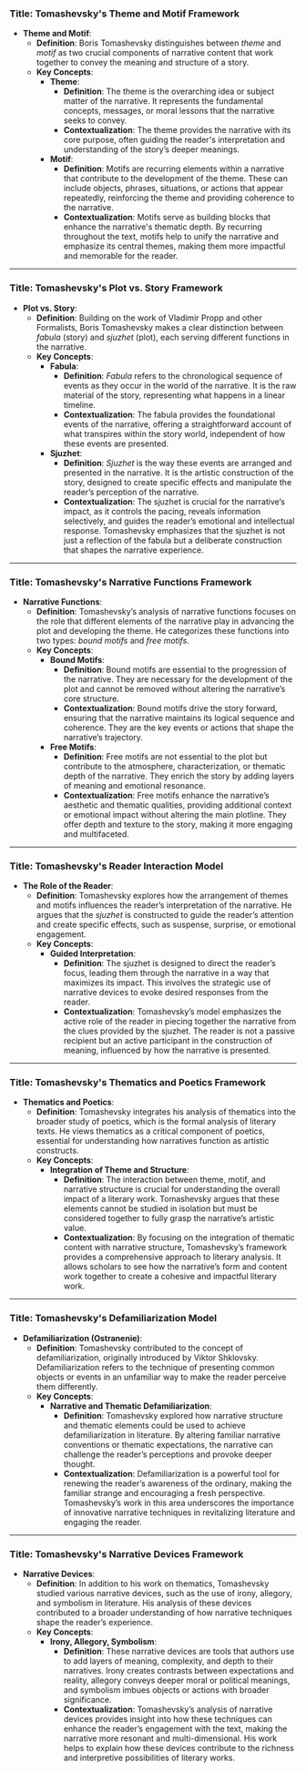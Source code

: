 
### Title: **Tomashevsky's Theme and Motif Framework**

- **Theme and Motif**:
  - **Definition**: Boris Tomashevsky distinguishes between *theme* and *motif* as two crucial components of narrative content that work together to convey the meaning and structure of a story.
  - **Key Concepts**:
    - **Theme**:
      - **Definition**: The theme is the overarching idea or subject matter of the narrative. It represents the fundamental concepts, messages, or moral lessons that the narrative seeks to convey.
      - **Contextualization**: The theme provides the narrative with its core purpose, often guiding the reader's interpretation and understanding of the story’s deeper meanings.
    - **Motif**:
      - **Definition**: Motifs are recurring elements within a narrative that contribute to the development of the theme. These can include objects, phrases, situations, or actions that appear repeatedly, reinforcing the theme and providing coherence to the narrative.
      - **Contextualization**: Motifs serve as building blocks that enhance the narrative's thematic depth. By recurring throughout the text, motifs help to unify the narrative and emphasize its central themes, making them more impactful and memorable for the reader.

***

### Title: **Tomashevsky's Plot vs. Story Framework**

- **Plot vs. Story**:
  - **Definition**: Building on the work of Vladimir Propp and other Formalists, Boris Tomashevsky makes a clear distinction between *fabula* (story) and *sjuzhet* (plot), each serving different functions in the narrative.
  - **Key Concepts**:
    - **Fabula**:
      - **Definition**: *Fabula* refers to the chronological sequence of events as they occur in the world of the narrative. It is the raw material of the story, representing what happens in a linear timeline.
      - **Contextualization**: The fabula provides the foundational events of the narrative, offering a straightforward account of what transpires within the story world, independent of how these events are presented.
    - **Sjuzhet**:
      - **Definition**: *Sjuzhet* is the way these events are arranged and presented in the narrative. It is the artistic construction of the story, designed to create specific effects and manipulate the reader’s perception of the narrative.
      - **Contextualization**: The sjuzhet is crucial for the narrative’s impact, as it controls the pacing, reveals information selectively, and guides the reader’s emotional and intellectual response. Tomashevsky emphasizes that the sjuzhet is not just a reflection of the fabula but a deliberate construction that shapes the narrative experience.

***

### Title: **Tomashevsky's Narrative Functions Framework**

- **Narrative Functions**:
  - **Definition**: Tomashevsky’s analysis of narrative functions focuses on the role that different elements of the narrative play in advancing the plot and developing the theme. He categorizes these functions into two types: *bound motifs* and *free motifs*.
  - **Key Concepts**:
    - **Bound Motifs**:
      - **Definition**: Bound motifs are essential to the progression of the narrative. They are necessary for the development of the plot and cannot be removed without altering the narrative’s core structure.
      - **Contextualization**: Bound motifs drive the story forward, ensuring that the narrative maintains its logical sequence and coherence. They are the key events or actions that shape the narrative’s trajectory.
    - **Free Motifs**:
      - **Definition**: Free motifs are not essential to the plot but contribute to the atmosphere, characterization, or thematic depth of the narrative. They enrich the story by adding layers of meaning and emotional resonance.
      - **Contextualization**: Free motifs enhance the narrative’s aesthetic and thematic qualities, providing additional context or emotional impact without altering the main plotline. They offer depth and texture to the story, making it more engaging and multifaceted.

***

### Title: **Tomashevsky's Reader Interaction Model**

- **The Role of the Reader**:
  - **Definition**: Tomashevsky explores how the arrangement of themes and motifs influences the reader’s interpretation of the narrative. He argues that the *sjuzhet* is constructed to guide the reader’s attention and create specific effects, such as suspense, surprise, or emotional engagement.
  - **Key Concepts**:
    - **Guided Interpretation**:
      - **Definition**: The sjuzhet is designed to direct the reader’s focus, leading them through the narrative in a way that maximizes its impact. This involves the strategic use of narrative devices to evoke desired responses from the reader.
      - **Contextualization**: Tomashevsky’s model emphasizes the active role of the reader in piecing together the narrative from the clues provided by the sjuzhet. The reader is not a passive recipient but an active participant in the construction of meaning, influenced by how the narrative is presented.

***

### Title: **Tomashevsky's Thematics and Poetics Framework**

- **Thematics and Poetics**:
  - **Definition**: Tomashevsky integrates his analysis of thematics into the broader study of poetics, which is the formal analysis of literary texts. He views thematics as a critical component of poetics, essential for understanding how narratives function as artistic constructs.
  - **Key Concepts**:
    - **Integration of Theme and Structure**:
      - **Definition**: The interaction between theme, motif, and narrative structure is crucial for understanding the overall impact of a literary work. Tomashevsky argues that these elements cannot be studied in isolation but must be considered together to fully grasp the narrative’s artistic value.
      - **Contextualization**: By focusing on the integration of thematic content with narrative structure, Tomashevsky’s framework provides a comprehensive approach to literary analysis. It allows scholars to see how the narrative’s form and content work together to create a cohesive and impactful literary work.

***

### Title: **Tomashevsky's Defamiliarization Model**

- **Defamiliarization (Ostranenie)**:
  - **Definition**: Tomashevsky contributed to the concept of defamiliarization, originally introduced by Viktor Shklovsky. Defamiliarization refers to the technique of presenting common objects or events in an unfamiliar way to make the reader perceive them differently.
  - **Key Concepts**:
    - **Narrative and Thematic Defamiliarization**:
      - **Definition**: Tomashevsky explored how narrative structure and thematic elements could be used to achieve defamiliarization in literature. By altering familiar narrative conventions or thematic expectations, the narrative can challenge the reader’s perceptions and provoke deeper thought.
      - **Contextualization**: Defamiliarization is a powerful tool for renewing the reader’s awareness of the ordinary, making the familiar strange and encouraging a fresh perspective. Tomashevsky’s work in this area underscores the importance of innovative narrative techniques in revitalizing literature and engaging the reader.

***

### Title: **Tomashevsky's Narrative Devices Framework**

- **Narrative Devices**:
  - **Definition**: In addition to his work on thematics, Tomashevsky studied various narrative devices, such as the use of irony, allegory, and symbolism in literature. His analysis of these devices contributed to a broader understanding of how narrative techniques shape the reader’s experience.
  - **Key Concepts**:
    - **Irony, Allegory, Symbolism**:
      - **Definition**: These narrative devices are tools that authors use to add layers of meaning, complexity, and depth to their narratives. Irony creates contrasts between expectations and reality, allegory conveys deeper moral or political meanings, and symbolism imbues objects or actions with broader significance.
      - **Contextualization**: Tomashevsky’s analysis of narrative devices provides insight into how these techniques can enhance the reader’s engagement with the text, making the narrative more resonant and multi-dimensional. His work helps to explain how these devices contribute to the richness and interpretive possibilities of literary works.
